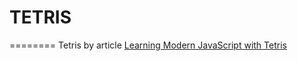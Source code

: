 # TETRIS
========
Tetris by article [Learning Modern JavaScript with Tetris](https://medium.com/@michael.karen/learning-modern-javascript-with-tetris-92d532bcd057)